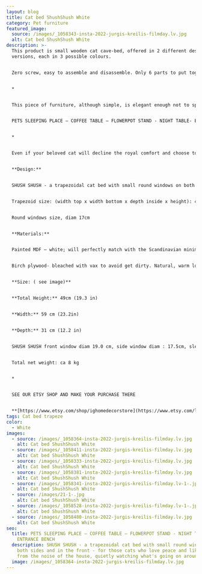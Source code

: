 ```yaml
---
layout: blog
title: Cat bed ShushShush White
category: Pet furniture
featured_image:
  source: /images/_1058343-insta-2022-jurgis-kreilis-filmday.lv.jpg
  alt: Cat bed ShushShush White
description: >-
  This product is small wooden cat cave-bed, offered in 2 different design
  versions, each in 3 possible colours.


  Zero screw, easy to assemble and disassemble. Only 6 parts to put together. 


  *  


  This piece of furniture, although simple, is elegant enough not to spoil the overall look of your home interior. Can be used not only as a bed for your pet, but also as a bedside or coffee table, pot stand or small entryway stool. 


  PETS SLEEPING PLACE – COFFEE TABLE – FLOWERPOT STAND - NIGHT TABLE- ENTRANCE BENCH


  *  


  Even if your beloved cat will decline the royal comfort and choose to sleep elsewhere, you will easily find another practical and equally stylish application for the object – use it as a coffee table or a flowerpot stand.


  **Design:**


  SHUSH SHUSH - a trapezoidal cat bed with small round windows on both sides and in the front - for those cats who love peace and like to hide from the noise of the house, quietly watching what's going on around them.


  Trapezoid size: (width top x width bottom x depth inside x height): 40,5 x 59,5 x 27 x 49cm


  Round windows size, diam 17cm


  **Materials:**


  Painted MDF – white; will perfectly match with the Scandinavian minimalistic interior design!


  Birch plywood- bleached with vax to avoid get dirty. Natural, warm look.


  **Size: ( see image)**


  **Total Height:** 49cm (19.3 in)


  **Width:** 59 cm (23.2in)


  **Depth:** 31 cm (12.2 in)


  SHUSH SHUSH front window diam 19.0 cm, side window diam : 17.5cm, sleeping area 51x28.5cm


  Total net weight: ca 8 kg


  *  


  SEE OUR ETSY SHOP AND MAKE YOUR PURCHASE THERE


  **[https://www.etsy.com/shop/ighomedecorstore](https://www.etsy.com/listing/1673244815/tv-cat-bed-cat-furniture-cat-cute-bed?click_key=3132495a257d1a2393dee035a47ba026702685bf%3A1673244815&click_sum=ddd2658d&ref=shop_home_active_5&frs=1)**
tags: Cat bed trapeze
color:
  - White
images:
  - source: /images/_1058364-insta-2022-jurgis-kreilis-filmday.lv.jpg
    alt: Cat bed ShushShush White
  - source: /images/_1058411-insta-2022-jurgis-kreilis-filmday.lv.jpg
    alt: Cat bed ShushShush White
  - source: /images/_1058333-insta-2022-jurgis-kreilis-filmday.lv.jpg
    alt: Cat bed ShushShush White
  - source: /images/_1058381-insta-2022-jurgis-kreilis-filmday.lv.jpg
    alt: Cat bed ShushShush White
  - source: /images/_1058341-insta-2022-jurgis-kreilis-filmday.lv-1-.jpg
    alt: Cat bed ShushShush White
  - source: /images/21-1-.jpg
    alt: Cat bed ShushShush White
  - source: /images/_1058528-insta-2022-jurgis-kreilis-filmday.lv-1-.jpg
    alt: Cat bed ShushShush White
  - source: /images/_1058480-insta-2022-jurgis-kreilis-filmday.lv.jpg
    alt: Cat bed ShushShush White
seo:
  title: PETS SLEEPING PLACE – COFFEE TABLE – FLOWERPOT STAND - NIGHT TABLE-
    ENTRANCE BENCH
  description: SHUSH SHUSH - a trapezoidal cat bed with small round windows on
    both sides and in the front - for those cats who love peace and like to hide
    from the noise of the house, quietly watching what's going on around them.
  image: /images/_1058364-insta-2022-jurgis-kreilis-filmday.lv.jpg
---
```

